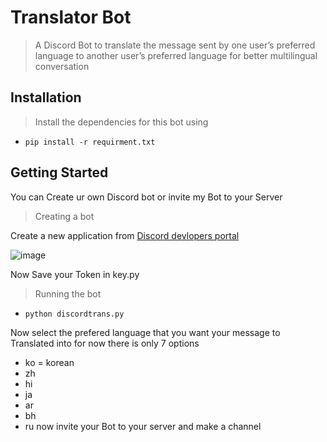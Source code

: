 # Translator Bot
>A Discord Bot to translate the message sent by one
user’s preferred language to another user’s preferred language for better multilingual
conversation

## Installation
>Install the dependencies for this bot using
- `pip install -r requirment.txt`

## Getting Started

You can Create ur own Discord bot or invite my Bot to your Server

>Creating a bot

Create a new application from [Discord devlopers portal](https://discord.com/developers/applications)

![image](https://user-images.githubusercontent.com/35803031/123741371-8f590700-d8c7-11eb-8e22-b50770266909.png)

Now Save your Token in key.py 

>Running the bot

- `python discordtrans.py`

Now select the prefered language that you want your message to Translated into 
for now there is only 7 options 
- ko = korean
- zh
- hi
- ja
- ar
- bh
- ru
now invite your Bot to your server and make a channel 
